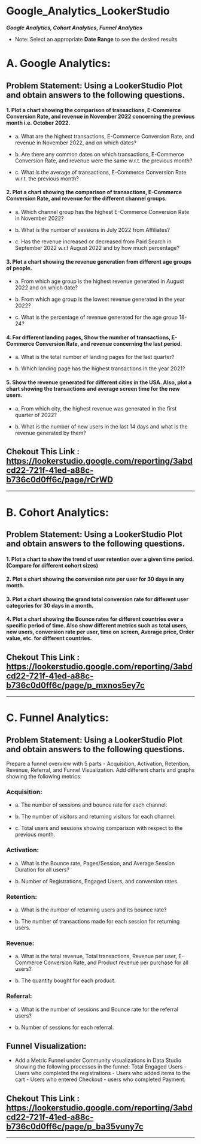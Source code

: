 # Google_Analytics_LookerStudio
<b><i>Google Analytics, Cohort Analytics, Funnel Analytics</i></b>
- Note: Select an appropriate <b>Date Range</b> to see the desired results

# A. Google Analytics:
## Problem Statement: Using a LookerStudio Plot and obtain answers to the following questions.
#### 1. Plot a chart showing the comparison of transactions, E-Commerce Conversion Rate, and revenue in November 2022 concerning the previous month i.e. October 2022.

  - a. What are the highest transactions, E-Commerce Conversion Rate, and revenue in November 2022, and on which dates?

  - b. Are there any common dates on which transactions, E-Commerce Conversion Rate, and revenue were the same w.r.t. the previous month?

  - c. What is the average of transactions, E-Commerce Conversion Rate w.r.t. the previous month?

#### 2. Plot a chart showing the comparison of transactions, E-Commerce Conversion Rate, and revenue for the different channel groups.

- a. Which channel group has the highest E-Commerce Conversion Rate in November 2022?

- b. What is the number of sessions in July 2022 from Affiliates?

- c. Has the revenue increased or decreased from Paid Search in September 2022 w.r.t August 2022 and by how much percentage?

#### 3. Plot a chart showing the revenue generation from different age groups of people.

- a. From which age group is the highest revenue generated in August 2022 and on which date?

- b. From which age group is the lowest revenue generated in the year 2022?

- c. What is the percentage of revenue generated for the age group 18-24?

#### 4. For different landing pages, Show the number of transactions, E-Commerce Conversion Rate, and revenue concerning the last period.

- a. What is the total number of landing pages for the last quarter?

- b. Which landing page has the highest transactions in the year 2021?

#### 5. Show the revenue generated for different cities in the USA. Also, plot a chart showing the transactions and average screen time for the new users.

- a. From which city, the highest revenue was generated in the first quarter of 2022?

- b. What is the number of new users in the last 14 days and what is the revenue generated by them?
## Chekout This Link : https://lookerstudio.google.com/reporting/3abdcd22-721f-41ed-a88c-b736c0d0ff6c/page/rCrWD 
---
# B. Cohort Analytics:
## Problem Statement: Using a LookerStudio Plot and obtain answers to the following questions.
#### 1. Plot a chart to show the trend of user retention over a given time period. (Compare for different cohort sizes)
#### 2. Plot a chart showing the conversion rate per user for 30 days in any month.
#### 3. Plot a chart showing the grand total conversion rate for different user categories for 30 days in a month.
#### 4. Plot a chart showing the Bounce rates for different countries over a specific period of time. Also show different metrics such as total users, new users, conversion rate per user, time on screen, Average price, Order value, etc. for different countries.

## Chekout This Link : https://lookerstudio.google.com/reporting/3abdcd22-721f-41ed-a88c-b736c0d0ff6c/page/p_mxnos5ey7c 
---
# C. Funnel Analytics:
## Problem Statement: Using a LookerStudio Plot and obtain answers to the following questions.
Prepare a funnel overview with 5 parts - Acquisition, Activation, Retention, Revenue, Referral, and Funnel Visualization. Add different charts and graphs showing the following metrics:

### Acquisition:

- a. The number of sessions and bounce rate for each channel.

- b. The number of visitors and returning visitors for each channel.

- c. Total users and sessions showing comparison with respect to the previous month.

### Activation:

- a. What is the Bounce rate, Pages/Session, and Average Session Duration for all users?

- b. Number of Registrations, Engaged Users, and conversion rates.

### Retention:

- a. What is the number of returning users and its bounce rate?

- b. The number of transactions made for each session for returning users.

### Revenue:

- a. What is the total revenue, Total transactions, Revenue per user, E-Commerce Conversion Rate, and Product revenue per purchase for all users?

- b. The quantity bought for each product.

### Referral:

- a. What is the number of sessions and Bounce rate for the referral users?

- b. Number of sessions for each referral.

## Funnel Visualization:
- Add a Metric Funnel under Community visualizations in Data Studio showing the following processes in the funnel: Total Engaged Users - Users who completed the registrations - Users who added items to the cart - Users who entered Checkout - users who completed Payment.

## Chekout This Link : https://lookerstudio.google.com/reporting/3abdcd22-721f-41ed-a88c-b736c0d0ff6c/page/p_ba35vuny7c
---
